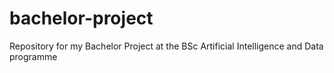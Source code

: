 # bachelor-project
Repository for my Bachelor Project at the BSc Artificial Intelligence and Data programme
